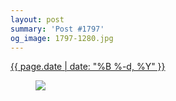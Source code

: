 ```yaml
---
layout: post
summary: 'Post #1797'
og_image: 1797-1280.jpg
---
```


<div class="post">
 <time>
  <a href="/1797">
   {{ page.date | date: "%B %-d, %Y" }}
  </a>
 </time>
 <a href="/1797">
  <figure data-taken="7/25/2023">
   <img sizes="(min-width: 700px) 50vw, calc(100vw - 2rem)" src="{{ site.assets_url }}/1797-640.jpg" srcset="{{ site.assets_url }}/1797-320.jpg 320w, {{ site.assets_url }}/1797-640.jpg 640w, {{ site.assets_url }}/1797-960.jpg 960w, {{ site.assets_url }}/1797-1280.jpg 1280w"/>
  </figure>
 </a>
</div>

